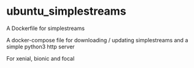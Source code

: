 # ubuntu_simplestreams

A Dockerfile for simplestreams 

A docker-compose file for downloading / updating simplestreams and a simple python3 http server

For xenial, bionic and focal
